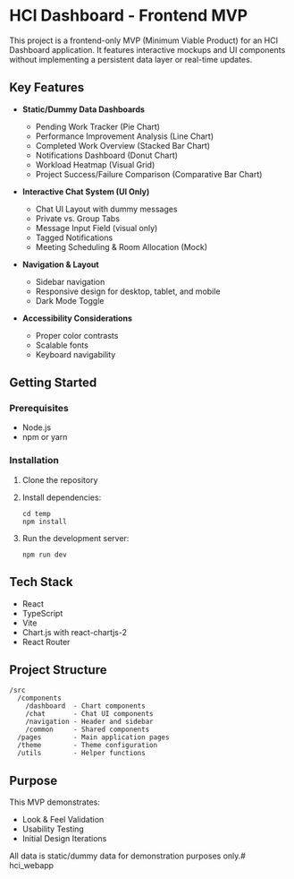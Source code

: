 # HCI Dashboard - Frontend MVP

This project is a frontend-only MVP (Minimum Viable Product) for an HCI Dashboard application. It features interactive mockups and UI components without implementing a persistent data layer or real-time updates.

## Key Features

- **Static/Dummy Data Dashboards**
  - Pending Work Tracker (Pie Chart)
  - Performance Improvement Analysis (Line Chart)
  - Completed Work Overview (Stacked Bar Chart)
  - Notifications Dashboard (Donut Chart)
  - Workload Heatmap (Visual Grid)
  - Project Success/Failure Comparison (Comparative Bar Chart)

- **Interactive Chat System (UI Only)**
  - Chat UI Layout with dummy messages
  - Private vs. Group Tabs
  - Message Input Field (visual only)
  - Tagged Notifications
  - Meeting Scheduling & Room Allocation (Mock)

- **Navigation & Layout**
  - Sidebar navigation
  - Responsive design for desktop, tablet, and mobile
  - Dark Mode Toggle

- **Accessibility Considerations**
  - Proper color contrasts
  - Scalable fonts
  - Keyboard navigability

## Getting Started

### Prerequisites

- Node.js
- npm or yarn

### Installation

1. Clone the repository
2. Install dependencies:
   ```
   cd temp
   npm install
   ```

3. Run the development server:
   ```
   npm run dev
   ```

## Tech Stack

- React
- TypeScript
- Vite
- Chart.js with react-chartjs-2
- React Router

## Project Structure

```
/src
  /components
    /dashboard  - Chart components
    /chat       - Chat UI components
    /navigation - Header and sidebar
    /common     - Shared components
  /pages        - Main application pages
  /theme        - Theme configuration
  /utils        - Helper functions
```

## Purpose

This MVP demonstrates:
- Look & Feel Validation
- Usability Testing
- Initial Design Iterations

All data is static/dummy data for demonstration purposes only.# hci_webapp
